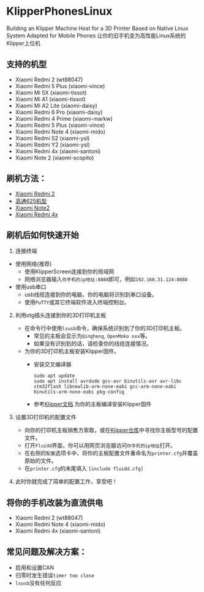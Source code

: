 # KlipperPhonesLinux
Building an Klipper Machine Host for a 3D Printer Based on Native Linux System Adapted for Mobile Phones
让你的旧手机变为高性能Linux系统的Klipper上位机

## 支持的机型
- Xiaomi Redmi 2 (wt88047)
- Xiaomi Redmi 5 Plus (xiaomi-vince)
- Xiaomi Mi 5X (xiaomi-tissot)
- Xiaomi Mi A1 (xiaomi-tissot)
- Xiaomi Mi A2 Lite (xiaomi-daisy)
- Xiaomi Redmi 6 Pro (xiaomi-daisy)
- Xiaomi Redmi 4 Prime (xiaomi-markw)
- Xiaomi Redmi 5 Plus (xiaomi-vince)
- Xiaomi Redmi Note 4 (xiaomi-mido)
- Xiaomi Redmi S2 (xiaomi-ysl)
- Xiaomi Redmi Y2 (xiaomi-ysl)
- Xiaomi Redmi 4x (xiaomi-santoni)
- Xiaomi Note 2 (xiaomi-scopito)

## 刷机方法：
- [Xiaomi Redmi 2]()
- [高通625机型](https://github.com/umeiko/lk2nd/releases/tag/625_Flasher)
- [Xiaomi Note2]()
- [Xiaomi Redmi 4x]()

## 刷机后如何快速开始
1. 连接终端
  - 使用网络(推荐) 
    - 使用KlipperScreen连接到你的局域网
    - 网络浏览器输入`你手机的ip地址:8888`即可，例如`192.168.31.124:8888`
  - 使用usb串口
    - usb线缆连接到你的电脑，你的电脑将识别到串口设备。
    - 使用`PuTTY`或其它终端软件进入终端控制台。

2. 利用otg插头连接到你的3D打印机主板
   - 在命令行中使用`lsusb`命令，确保系统识别到了你的3D打印机主板。
     - 常见的主板会显示为`Qingheng`, `OpenMoko xxx`等。
     - 如果没有识别到的话，请检查你的线缆连接情况。
   - 为你的3D打印机主板安装Klipper固件。
     - 安装交叉编译器

           sudo apt update
           sudo apt install avrdude gcc-avr binutils-avr avr-libc stm32flash libnewlib-arm-none-eabi gcc-arm-none-eabi binutils-arm-none-eabi pkg-config
      
      - 参考[Klipper文档]() 为你的主板编译安装Klipper固件
  
3. 设置3D打印机的配置文件
    - 向你的打印机主板销售方索取，或在[Klipper仓库]()中寻找你主板型号的配置文件。
    - 打开`Fluidd`界面，你可以用网页浏览器访问`你手机的ip地址`打开。
    - 在右侧的`配置`选项卡中，将你的主板配置文件重命名为`printer.cfg`并覆盖原始的文件。
    - 在`printer.cfg`的末尾填入 `[include fluidd.cfg]`

4. 此时你就完成了简单的配置工作，享受吧！

## 将你的手机改装为直流供电

- Xiaomi Redmi 2 (wt88047)
- Xiaomi Redmi Note 4 (xiaomi-mido)
- Xiaomi Redmi 4x (xiaomi-santoni)

## 常见问题及解决方案：
- 启用和设置CAN
- 归零时发生错误`timer too close`
- `lsusb`没有任何反应
